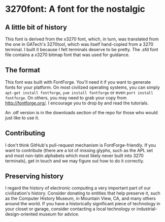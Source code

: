 3270font: A font for the nostalgic
==================================

A little bit of history
-----------------------

This font is derived from the x3270 font, which, in turn, was translated from the one in GATech's 3270tool, which was itself hand-copied from a 3270 terminal. I built it because I felt terminals deserve to be pretty. The .sfd font file contains a x3270 bitmap font that was used for guidance.

The format
----------

This font was built with FontForge. You'll need it if you want to generate fonts for your platform. On most civilized operating systems, you can simply `apt-get install fontforge`, `yum install fontforge` or even `port install fontforge`. On others, you may need to grab your copy from http://fontforge.org/. I encourage you to drop by and read the tutorials.

An .otf version is in the downloads section of the repo for those who would just like to use it.

Contributing
------------

I don't think GitHub's pull-request mechanism is FontForge-friendly. If you want to contribute (there are a lot of missing glyphs, such as the APL set and most non-latin alphabets which most likely never built into 3270 terminals), get in touch and we may figure out how to do it correctly.

Preserving history
------------------

I regard the history of electronic computing a very important part of our civilization's history. Consider donating to entities that help preserve it, such as the Computer History Museum, in Mountain View, CA, and many others around the world. If you have a historically significant piece of technology in your closet or garage, consider contacting a local technology or industrial-design-oriented museum for advice.

